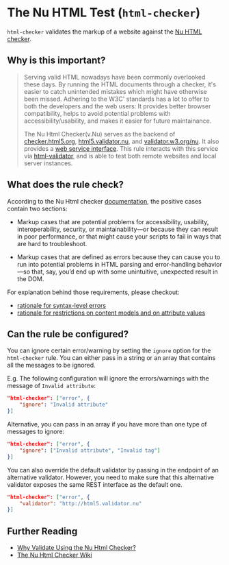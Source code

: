 # The Nu HTML Test (`html-checker`)

`html-checker` validates the markup of a website against the [Nu HTML checker](https://validator.github.io/validator/).

## Why is this important?

> Serving valid HTML nowadays have been commonly overlooked these days.
By running the HTML documents through a checker, it's easier to catch
unintended mistakes which might have otherwise been missed.
Adhering to the W3C' standards has a lot to offer to both the
developers and the web users: It provides better browser compatibility,
helps to avoid potential problems with accessibility/usability, and makes it easier for future maintainance.
>
> The Nu Html Checker(v.Nu) serves as the backend of [checker.html5.org](https://checker.html5.org/),
[html5.validator.nu](https://html5.validator.nu), and [validator.w3.org/nu](https://validator.w3.org/nu/).
It also provides a [web service interface](https://github.com/validator/validator/wiki/Service-%C2%BB-HTTP-interface).
This rule interacts with this service via [html-validator](https://www.npmjs.com/package/html-validator),
and is able to test both remote websites and local server instances.

## What does the rule check?

According to the Nu Html checker [documentation](https://validator.w3.org/nu/about.html), the positive cases contain two sections:

* Markup cases that are potential problems for accessibility, usability,
  interoperability, security, or maintainability—or because they can result in poor performance,
  or that might cause your scripts to fail in ways that are hard to troubleshoot.

* Markup cases that are defined as errors because they can cause you to run into potential
  problems in HTML parsing and error-handling behavior—so that, say, you’d end up with some unintuitive, unexpected result in the DOM.

For explanation behind those requirements, please checkout:

* [rationale for syntax-level errors](https://www.w3.org/TR/html/introduction.html#syntax-errors)
* [rationale for restrictions on content models and on attribute values](https://www.w3.org/TR/html/introduction.html#restrictions-on-content-models-and-on-attribute-values)

## Can the rule be configured?

You can ignore certain error/warning by setting the `ignore` option for the `html-checker` rule.
You can either pass in a string or an array that contains all the messages to be ignored.

E.g. The following configuration will ignore the errors/warnings with the message of `Invalid attribute`:

```json
"html-checker": ["error", {
    "ignore": "Invalid attribute"
}]
```

Alternative, you can pass in an array if you have more than one type of messages to ignore:

```json
"html-checker": ["error", {
    "ignore": ["Invalid attribute", "Invalid tag"]
}]
```

You can also override the default validator by passing in the endpoint of an alternative validator. However, you need to make sure that this alternative validator exposes the same REST interface as the default one.

```json
"html-checker": ["error", {
    "validator": "http://html5.validator.nu"
}]
```

## Further Reading

* [Why Validate Using the Nu Html Checker?](https://validator.w3.org/nu/about.html)
* [The Nu Html Checker Wiki](https://github.com/validator/validator/wiki)
